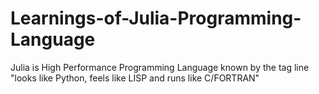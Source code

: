 # Learnings-of-Julia-Programming-Language
Julia is High Performance Programming Language known by the tag line "looks like Python, feels like LISP and runs like C/FORTRAN"
